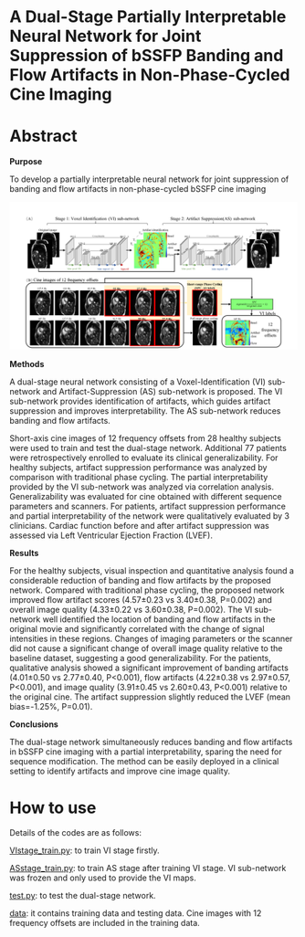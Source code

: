 # A Dual-Stage Partially Interpretable Neural Network for Joint Suppression of bSSFP Banding and Flow Artifacts in Non-Phase-Cycled Cine Imaging

# Abstract

**Purpose**

To develop a partially interpretable neural network for joint suppression of banding and flow artifacts in non-phase-cycled bSSFP cine imaging


<picture>
 <source media="(prefers-color-scheme: dark)" srcset="https://github.com/SJTU-CMRLab/Dual_stage_NN/blob/main/Figure1.png">
 <source media="(prefers-color-scheme: light)" srcset="https://github.com/SJTU-CMRLab/Dual_stage_NN/blob/main/Figure1.png">
 <img alt="The scheme of the dual-stage network and generation of the training labels" src="https://github.com/SJTU-CMRLab/Dual_stage_NN/blob/main/Figure1.png">
</picture>


**Methods**

A dual-stage neural network consisting of a Voxel-Identification (VI) sub-network and Artifact-Suppression (AS) sub-network is proposed. The VI sub-network provides identification of artifacts, which guides artifact suppression and improves interpretability. The AS sub-network reduces banding and flow artifacts. 

Short-axis cine images of 12 frequency offsets from 28 healthy subjects were used to train and test the dual-stage network. Additional 77 patients were retrospectively enrolled to evaluate its clinical generalizability. For healthy subjects, artifact suppression performance was analyzed by comparison with traditional phase cycling. The partial interpretability provided by the VI sub-network was analyzed via correlation analysis. Generalizability was evaluated for cine obtained with different sequence parameters and scanners. For patients, artifact suppression performance and partial interpretability of the network were qualitatively evaluated by 3 clinicians. Cardiac function before and after artifact suppression was assessed via Left Ventricular Ejection Fraction (LVEF).

**Results**

For the healthy subjects, visual inspection and quantitative analysis found a considerable reduction of banding and flow artifacts by the proposed network. Compared with traditional phase cycling, the proposed network improved flow artifact scores (4.57±0.23 vs 3.40±0.38, P=0.002) and overall image quality (4.33±0.22 vs 3.60±0.38, P=0.002). The VI sub-network well identified the location of banding and flow artifacts in the original movie and significantly correlated with the change of signal intensities in these regions. Changes of imaging parameters or the scanner did not cause a significant change of overall image quality relative to the baseline dataset, suggesting a good generalizability. For the patients, qualitative analysis showed a significant improvement of banding artifacts (4.01±0.50 vs 2.77±0.40, P<0.001), flow artifacts (4.22±0.38 vs 2.97±0.57, P<0.001), and image quality (3.91±0.45 vs 2.60±0.43, P<0.001) relative to the original cine. The artifact suppression slightly reduced the LVEF (mean bias=-1.25%, P=0.01).

**Conclusions**

The dual-stage network simultaneously reduces banding and flow artifacts in bSSFP cine imaging with a partial interpretability, sparing the need for sequence modification. The method can be easily deployed in a clinical setting to identify artifacts and improve cine image quality.

# How to use
Details of the codes are as follows:

[VIstage_train.py](https://github.com/SJTU-CMRLab/Dual_stage_NN/blob/main/VIstage_train.py): to train VI stage firstly.

[ASstage_train.py](https://github.com/SJTU-CMRLab/Dual_stage_NN/blob/main/ASstage_train.py): to train AS stage after training VI stage. VI sub-network was frozen and only used to provide the VI maps.

[test.py](https://github.com/SJTU-CMRLab/Dual_stage_NN/blob/main/test.py): to test the dual-stage network.

[data](https://github.com/SJTU-CMRLab/Dual_stage_NN/blob/main/data): it contains training data and testing data. Cine images with 12 frequency offsets are included in the training data.

